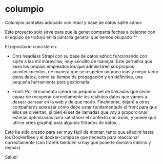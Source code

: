 # columpio
Columpio pantallas adobado con react y base de datos sqlite adhoc

Este proyecto solo sirve para que la genet comparta fechas a celebrar con el equipo de trabajo en la pantalla general que hemos okupado ^^

El repositorio consiste en:

- Cms headless Strapi con su base de datos adhoc funcionando con sqlite a las mil maravillas, muy sencillo de manejar. Este permitirá que sean los propios empleados los que administren sus propios acontecimientos, de manera que se respeten un poco más y mejor tanto estos datos, como su tiempo de propagación y en definitiva, una pequeña herramienta para gestionarla

- Front: Por el momento crearé un pequeño set de llamadas que serán capaz de recuperar correctamente los distintos datos que vamos a desear parsear en la web y de qué modo. Finalmente, dejaré a otros compañeros aderezar cómo debe estar fundamentado el front para que ellos se diviertan, si bien el set de llamadas que voy a proporcionar estarán optimizadas para satisfacer el contexto con axios, y puede que utilice artes graphql para algunos filtrados de datos...

Esto ha sido creado para ser muy fácil de montar, tanto que añadiré hasta los Dockerfiles y el docker-compose que necesita para reaccionar correctamente (con traefik también si hay que ponerle dominio interno y demás)

Salud!
